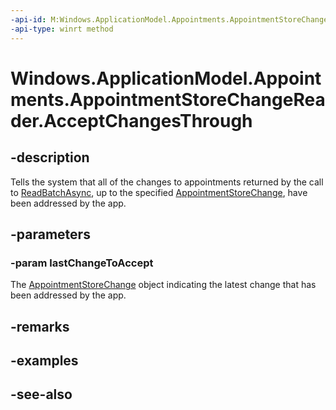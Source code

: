 ```yaml
---
-api-id: M:Windows.ApplicationModel.Appointments.AppointmentStoreChangeReader.AcceptChangesThrough(Windows.ApplicationModel.Appointments.AppointmentStoreChange)
-api-type: winrt method
---
```


<!-- Method syntax
public void AcceptChangesThrough(Windows.ApplicationModel.Appointments.AppointmentStoreChange lastChangeToAccept)
-->

# Windows.ApplicationModel.Appointments.AppointmentStoreChangeReader.AcceptChangesThrough

## -description
Tells the system that all of the changes to appointments returned by the call to [ReadBatchAsync](appointmentstorechangereader_readbatchasync.md), up to the specified [AppointmentStoreChange](appointmentstorechange.md), have been addressed by the app.

## -parameters
### -param lastChangeToAccept
The [AppointmentStoreChange](appointmentstorechange.md) object indicating the latest change that has been addressed by the app.

## -remarks

## -examples

## -see-also
